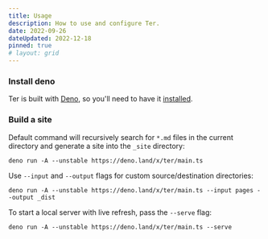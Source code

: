 ```yaml
---
title: Usage
description: How to use and configure Ter.
date: 2022-09-26
dateUpdated: 2022-12-18
pinned: true
# layout: grid
---
```


### Install deno

Ter is built with [Deno](https://deno.land/), so you'll need to have it
[installed](https://deno.land/manual/getting_started/installation).

### Build a site

Default command will recursively search for `*.md` files in the current
directory and generate a site into the `_site` directory:

```
deno run -A --unstable https://deno.land/x/ter/main.ts
```

Use `--input` and `--output` flags for custom source/destination directories:

```
deno run -A --unstable https://deno.land/x/ter/main.ts --input pages --output _dist
```

To start a local server with live refresh, pass the `--serve` flag:

```
deno run -A --unstable https://deno.land/x/ter/main.ts --serve
```
